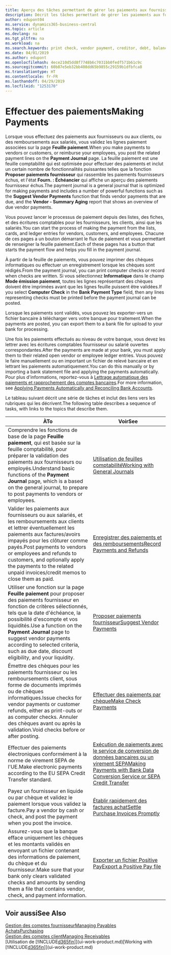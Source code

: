 ```yaml
---
title: Aperçu des tâches permettant de gérer les paiements aux fournisseurs| Microsoft Docs
description: Décrit les tâches permettant de gérer les paiements aux fournisseurs ou aux créditeurs, y compris la validation de lignes paiement et d'obtenir un aperçu du solde échu.
author: edupont04
ms.service: dynamics365-business-central
ms.topic: article
ms.devlang: na
ms.tgt_pltfrm: na
ms.workload: na
ms.search.keywords: print check, vendor payment, creditor, debt, balance due, AP
ms.date: 04/01/2019
ms.author: edupont
ms.openlocfilehash: 4ece210d5dd8f7748b6c7031bb0fedf571b61c9c
ms.sourcegitcommit: 60b87e5eb32bb408dd65b9855c29159b1dfbfca8
ms.translationtype: HT
ms.contentlocale: fr-FR
ms.lasthandoff: 04/29/2019
ms.locfileid: "1253170"
---
```

# <a name="making-payments"></a><span data-ttu-id="3f121-103">Effectuer des paiements</span><span class="sxs-lookup"><span data-stu-id="3f121-103">Making Payments</span></span>

<span data-ttu-id="3f121-104">Lorsque vous effectuez des paiements aux fournisseurs ou aux clients, ou des remboursements aux salariés, vous validez les lignes paiement associées sur la page **Feuille paiement**.</span><span class="sxs-lookup"><span data-stu-id="3f121-104">When you make payments to vendors or customers, or reimburse your employees, you post the related payment lines on the **Payment Journal** page.</span></span> <span data-ttu-id="3f121-105">La feuille paiement est une feuille comptabilité qui est optimisée pour effectuer des paiements et inclut un certain nombre de fonctionnalités puissantes telles que la fonction **Proposer paiements fournisseur** qui rassemble les paiements fournisseurs échus, et l'état **Fourn. : Échéancier** qui affiche un aperçu des paiements fournisseur échus.</span><span class="sxs-lookup"><span data-stu-id="3f121-105">The payment journal is a general journal that is optimized for making payments and includes a number of powerful functions such as the **Suggest Vendor Payments** function that finds vendor payments that are due, and the **Vendor - Summary Aging** report that shows an overview of due vendor payments.</span></span>  

<span data-ttu-id="3f121-106">Vous pouvez lancer le processus de paiement depuis des listes, des fiches, et des écritures comptables pour les fournisseurs, les clients, ainsi que les salariés.</span><span class="sxs-lookup"><span data-stu-id="3f121-106">You can start the process of making the payment from the lists, cards, and ledger entries for vendors, customers, and employees.</span></span> <span data-ttu-id="3f121-107">Chacune de ces pages a un bouton démarrant le flux de paiement et vous permettant de renseigner la feuille paiement.</span><span class="sxs-lookup"><span data-stu-id="3f121-107">Each of these pages has a button that starts the payment flow and helps you fill in the payment journal.</span></span>  

<span data-ttu-id="3f121-108">À partir de la feuille de paiements, vous pouvez imprimer des chèques informatiques ou effectuer un enregistrement lorsque les chèques sont rédigés.</span><span class="sxs-lookup"><span data-stu-id="3f121-108">From the payment journal, you can print computer checks or record when checks are written.</span></span> <span data-ttu-id="3f121-109">Si vous sélectionnez **Informatique** dans le champ **Mode émission paiement**, toutes les lignes représentant des chèques doivent être imprimées avant que les lignes feuille puissent être validées.</span><span class="sxs-lookup"><span data-stu-id="3f121-109">If you select **Computer Check** in the **Bank Payment Type** field, then any lines representing checks must be printed before the payment journal can be posted.</span></span>

<span data-ttu-id="3f121-110">Lorsque les paiements sont validés, vous pouvez les exporter-vers un fichier bancaire à télécharger vers votre banque pour traitement.</span><span class="sxs-lookup"><span data-stu-id="3f121-110">When the payments are posted, you can export them to a bank file for upload to your bank for processing.</span></span>

<span data-ttu-id="3f121-111">Une fois les paiements effectués au niveau de votre banque, vous devez les lettrer avec les écritures comptables fournisseur ou salarié ouvertes correspondantes.</span><span class="sxs-lookup"><span data-stu-id="3f121-111">After the payments are made at your bank, you must apply them to their related open vendor or employee ledger entries.</span></span> <span data-ttu-id="3f121-112">Vous pouvez le faire manuellement ou en important un fichier de relevé bancaire et en lettrant les paiements automatiquement.</span><span class="sxs-lookup"><span data-stu-id="3f121-112">You can do this manually or by importing a bank statement file and applying the payments automatically.</span></span> <span data-ttu-id="3f121-113">Pour plus d'informations, reportez-vous à [Lettrage automatique des paiements et rapprochement des comptes bancaires](receivables-apply-payments-auto-reconcile-bank-accounts.md).</span><span class="sxs-lookup"><span data-stu-id="3f121-113">For more information, see [Applying Payments Automatically and Reconciling Bank Accounts](receivables-apply-payments-auto-reconcile-bank-accounts.md).</span></span>

<span data-ttu-id="3f121-114">Le tableau suivant décrit une série de tâches et inclut des liens vers les rubriques qui les décrivent.</span><span class="sxs-lookup"><span data-stu-id="3f121-114">The following table describes a sequence of tasks, with links to the topics that describe them.</span></span>

| <span data-ttu-id="3f121-115">À</span><span class="sxs-lookup"><span data-stu-id="3f121-115">To</span></span> | <span data-ttu-id="3f121-116">Voir</span><span class="sxs-lookup"><span data-stu-id="3f121-116">See</span></span> |
| --- | --- |
|<span data-ttu-id="3f121-117">Comprendre les fonctions de base de la page **Feuille paiement**, qui est basée sur la feuille comptabilité, pour préparer la validation des paiements aux fournisseurs ou employés.</span><span class="sxs-lookup"><span data-stu-id="3f121-117">Understand basic functions of the **Payment Journal** page, which is a based on the general journal, to prepare to post payments to vendors or employees.</span></span>|[<span data-ttu-id="3f121-118">Utilisation de feuilles comptabilité</span><span class="sxs-lookup"><span data-stu-id="3f121-118">Working with General Journals</span></span>](ui-work-general-journals.md)|
|<span data-ttu-id="3f121-119">Valider les paiements aux fournisseurs ou aux salariés, et les remboursements aux clients et lettrer éventuellement les paiements aux factures/avoirs impayés pour les clôturer comme payés.</span><span class="sxs-lookup"><span data-stu-id="3f121-119">Post payments to vendors or employees and refunds to customers, and optionally apply the payments to the related unpaid invoices/credit memos to close them as paid.</span></span>|[<span data-ttu-id="3f121-120">Enregistrer des paiements et des remboursements</span><span class="sxs-lookup"><span data-stu-id="3f121-120">Record Payments and Refunds</span></span>](payables-how-post-payments-refunds.md)|
| <span data-ttu-id="3f121-121">Utiliser une fonction sur la page **Feuille paiement** pour proposer des paiements fournisseur en fonction de critères sélectionnés, tels que la date d'échéance, la possibilité d'escompte et vos liquidités.</span><span class="sxs-lookup"><span data-stu-id="3f121-121">Use a function on the **Payment Journal** page to suggest vendor payments according to selected criteria, such as due date, discount eligibility, and your liquidity.</span></span> |[<span data-ttu-id="3f121-122">Proposer paiements fournisseur</span><span class="sxs-lookup"><span data-stu-id="3f121-122">Suggest Vendor Payments</span></span>](payables-how-suggest-vendor-payments.md) |
| <span data-ttu-id="3f121-123">Émettre des chèques pour les paiements fournisseur ou les remboursements client, sous forme de documents imprimés ou de chèques informatiques.</span><span class="sxs-lookup"><span data-stu-id="3f121-123">Issue checks for vendor payments or customer refunds, either as print-outs or as computer checks.</span></span> <span data-ttu-id="3f121-124">Annuler des chèques avant ou après la validation.</span><span class="sxs-lookup"><span data-stu-id="3f121-124">Void checks before or after posting.</span></span> |[<span data-ttu-id="3f121-125">Effectuer des paiements par chèque</span><span class="sxs-lookup"><span data-stu-id="3f121-125">Make Check Payments</span></span>](payables-how-work-checks.md) |
|<span data-ttu-id="3f121-126">Effectuer des paiements électroniques conformément à la norme de virement SEPA de l'UE.</span><span class="sxs-lookup"><span data-stu-id="3f121-126">Make electronic payments according to the EU SEPA Credit Transfer standard.</span></span>|[<span data-ttu-id="3f121-127">Exécution de paiements avec le service de conversion de données bancaires ou un virement SEPA</span><span class="sxs-lookup"><span data-stu-id="3f121-127">Making Payments with Bank Data Conversion Service or SEPA Credit Transfer</span></span>](finance-make-payments-with-bank-data-conversion-service-or-sepa-credit-transfer.md)|
| <span data-ttu-id="3f121-128">Payez un fournisseur en liquide ou par chèque et validez le paiement lorsque vous validez la facture.</span><span class="sxs-lookup"><span data-stu-id="3f121-128">Pay a vendor by cash or check, and post the payment when you post the invoice.</span></span> |[<span data-ttu-id="3f121-129">Établir rapidement des factures achat</span><span class="sxs-lookup"><span data-stu-id="3f121-129">Settle Purchase Invoices Promptly</span></span>](finance-how-to-settle-purchase-invoices-promptly.md) |
| <span data-ttu-id="3f121-130">Assurez-vous que la banque efface uniquement les chèques et les montants validés en envoyant un fichier contenant des informations de paiement, du chèque et du fournisseur.</span><span class="sxs-lookup"><span data-stu-id="3f121-130">Make sure that your bank only clears validated checks and amounts by sending them a file that contains vendor, check, and payment information.</span></span> |[<span data-ttu-id="3f121-131">Exporter un fichier Positive Pay</span><span class="sxs-lookup"><span data-stu-id="3f121-131">Export a Positive Pay file</span></span>](finance-how-positive-pay.md) |

## <a name="see-also"></a><span data-ttu-id="3f121-132">Voir aussi</span><span class="sxs-lookup"><span data-stu-id="3f121-132">See Also</span></span>
[<span data-ttu-id="3f121-133">Gestion des comptes fournisseur</span><span class="sxs-lookup"><span data-stu-id="3f121-133">Managing Payables</span></span>](payables-manage-payables.md)  
[<span data-ttu-id="3f121-134">Achats</span><span class="sxs-lookup"><span data-stu-id="3f121-134">Purchasing</span></span>](purchasing-manage-purchasing.md)  
[<span data-ttu-id="3f121-135">Gestion des comptes client</span><span class="sxs-lookup"><span data-stu-id="3f121-135">Managing Receivables</span></span>](receivables-manage-receivables.md)  
<span data-ttu-id="3f121-136">[Utilisation de [!INCLUDE[d365fin](includes/d365fin_md.md)]](ui-work-product.md)</span><span class="sxs-lookup"><span data-stu-id="3f121-136">[Working with [!INCLUDE[d365fin](includes/d365fin_md.md)]](ui-work-product.md)</span></span>  
